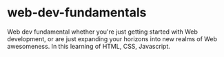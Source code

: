 # web-dev-fundamentals
Web dev fundamental whether you're just getting started with Web development, or are just expanding your horizons into new realms of Web awesomeness. In this learning of HTML, CSS, Javascript.
